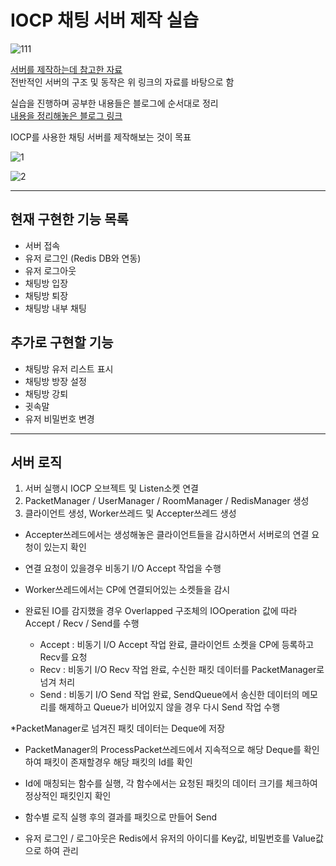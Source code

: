 # IOCP 채팅 서버 제작 실습

![111](https://user-images.githubusercontent.com/100945798/227977379-cb8c64c2-5d26-46db-950f-df60ccddee71.png)


[서버를 제작하는데 참고한 자료](https://github.com/jacking75/edu_cpp_IOCP)    
전반적인 서버의 구조 및 동작은 위 링크의 자료를 바탕으로 함

실습을 진행하며 공부한 내용들은 블로그에 순서대로 정리    
[내용을 정리해놓은 블로그 링크](https://sueshin.tistory.com/category/%EA%B0%9C%EC%9D%B8%EA%B3%B5%EB%B6%80/IOCP%20%EC%84%9C%EB%B2%84%20%EC%A0%9C%EC%9E%91%20%EC%8B%A4%EC%8A%B5)

IOCP를 사용한 채팅 서버를 제작해보는 것이 목표    

![1](https://user-images.githubusercontent.com/100945798/227977529-c905d277-6716-42ab-9235-8f2eb605461c.gif)

![2](https://user-images.githubusercontent.com/100945798/227977578-9c72bacc-9668-48f1-b262-21be883ea9a6.gif)

*** 

## 현재 구현한 기능 목록    
* 서버 접속
* 유저 로그인 (Redis DB와 연동)
* 유저 로그아웃
* 채팅방 입장
* 채팅방 퇴장
* 채팅방 내부 채팅

## 추가로 구현할 기능     
* 채팅방 유저 리스트 표시
* 채팅방 방장 설정
* 채팅방 강퇴
* 귓속말
* 유저 비밀번호 변경

***

## 서버 로직

1. 서버 실행시 IOCP 오브젝트 및 Listen소켓 연결
2. PacketManager / UserManager / RoomManager / RedisManager 생성
3. 클라이언트 생성, Worker쓰레드 및 Accepter쓰레드 생성

* Accepter쓰레드에서는 생성해놓은 클라이언트들을 감시하면서 서버로의 연결 요청이 있는지 확인    
* 연결 요청이 있을경우 비동기 I/O Accept 작업을 수행    

* Worker쓰레드에서는 CP에 연결되어있는 소켓들을 감시    
* 완료된 IO를 감지했을 경우 Overlapped 구조체의 IOOperation 값에 따라 Accept / Recv / Send를 수행
	* Accept : 비동기 I/O Accept 작업 완료, 클라이언트 소켓을 CP에 등록하고 Recv를 요청
	* Recv : 비동기 I/O Recv 작업 완료, 수신한 패킷 데이터를 PacketManager로 넘겨 처리
	* Send : 비동기 I/O Send 작업 완료, SendQueue에서 송신한 데이터의 메모리를 해제하고 Queue가 비어있지 않을 경우 다시 Send 작업 수행

*PacketManager로 넘겨진 패킷 데이터는 Deque에 저장    
* PacketManager의 ProcessPacket쓰레드에서 지속적으로 해당 Deque를 확인하여 패킷이 존재할경우 해당 패킷의 Id를 확인
* Id에 매칭되는 함수를 실행, 각 함수에서는 요청된 패킷의 데이터 크기를 체크하여 정상적인 패킷인지 확인
* 함수별 로직 실행 후의 결과를 패킷으로 만들어 Send

* 유저 로그인 / 로그아웃은 Redis에서 유저의 아이디를 Key값, 비밀번호를 Value값으로 하여 관리

